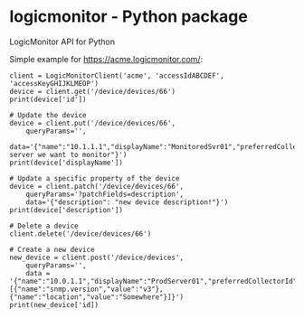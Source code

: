 # logicmonitor - Python package

LogicMonitor API for Python

Simple example for https://acme.logicmonitor.com/:

	client = LogicMonitorClient('acme', 'accessIdABCDEF', 'accessKeyGHIJKLMEOP')
	device = client.get('/device/devices/66')
	print(device['id'])

	# Update the device
	device = client.put('/device/devices/66', 
		queryParams='',
		data='{"name":"10.1.1.1","displayName":"MonitoredSvr01","preferredCollectorId":20,"hostGroupIds":"2","description":"a server we want to monitor"}')
	print(device['displayName'])

	# Update a specific property of the device
	device = client.patch('/device/devices/66',
		queryParams='?patchFields=description',
		data='{"description": "new device description!"}')
	print(device['description'])

	# Delete a device
	client.delete('/device/devices/66')

	# Create a new device
	new_device = client.post('/device/devices',
		queryParams='',
		data = '{"name":"10.0.1.1","displayName":"ProdServer01","preferredCollectorId":171,"hostGroupIds":2,"customProperties":[{"name":"snmp.version","value":"v3"},{"name":"location","value":"Somewhere"}]}')
	print(new_device['id])
